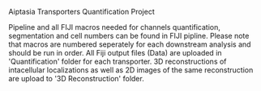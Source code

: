 Aiptasia Transporters Quantification Project

Pipeline and all FIJI macros needed for channels quantification, segmentation and cell numbers can be found in FIJI pipline. Please note that macros are numbered seperately for each downstream analysis and should be run in order.
All Fiji output files (Data) are uploaded in 'Quantification' folder for each transporter. 3D reconstructions of intacellular localizations as well as 2D images of the same reconstruction are upload to '3D Reconstruction' folder.
